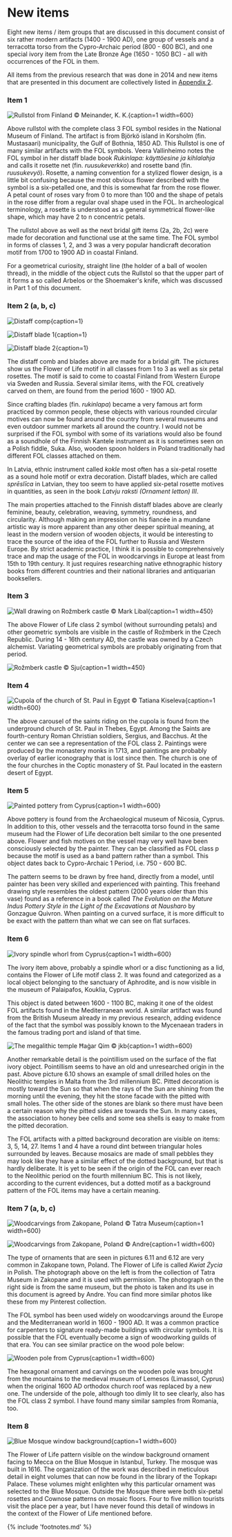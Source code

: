 # New items

Eight new items / item groups that are discussed in this document consist of six rather modern artifacts (1400 - 1900 AD), one group of vessels and a terracotta torso from the Cypro-Archaic period (800 - 600 BC), and one special ivory item from the Late Bronze Age (1650 - 1050 BC) - all with occurrences of the FOL in them.

All items from the previous research that was done in 2014 and new items that are presented in this document are collectively listed in [Appendix 2](appendix2.md).

<!-- nopb -->

### Item 1

![Rullstol from Finland © Meinander, K. K.](/media/rullstol.jpg){caption=1 width=600}

Above rullstol with the complete class 3 FOL symbol resides in the National Museum of Finland. The artifact is from Björkö island in Korsholm (fin. Mustasaari) municipality, the Gulf of Bothnia, 1850 AD. This Rullstol is one of many similar artifacts with the FOL symbols. Veera Vallinheimo notes the FOL symbol in her distaff blade book *Rukinlapa: käyttöesine ja kihlalahja*<!-- cite author="Veera Vallinheimo" title="Rukinlapa: käyttöesine ja kihlalahja" date="1967" location="" type="book" href="#" --> and calls it rosette net (fin. *ruusukeverkko*) and rosette band (fin. *ruusukevyö*). Rosette, a naming convention for a stylized flower design, is a little bit confusing because the most obvious flower described with the symbol is a six-petalled one, and this is somewhat far from the rose flower. A petal count of roses vary from 0 to more than 100<!-- cite author="marinrose.org" title="Dozens of wonderful single roses" date="" location="" type="website" href="http://www.marinrose.org/singleroses.html" --> and the shape of petals in the rose differ from a regular oval shape used in the FOL. In archeological terminology, a rosette is understood as a general symmetrical flower-like shape, which may have 2 to n concentric petals.

The rullstol above as well as the next bridal gift items (2a, 2b, 2c) were made for decoration and functional use at the same time. The FOL symbol in forms of classes 1, 2, and 3 was a very popular handicraft decoration motif from 1700 to 1900 AD in coastal Finland.

For a geometrical curiosity, straight line (the holder of a ball of woolen thread), in the middle of the object cuts the Rullstol so that the upper part of it forms a so called Arbelos or the Shoemaker's knife<!-- cite author="wikipedia.org" title="Arbelos" date="" location="" type="website" href="https://en.wikipedia.org/wiki/Arbelos" -->, which was discussed in Part 1 of this document.


<!-- endnopb -->
<!-- nopb -->

### Item 2 (a, b, c)

![Distaff comp](/media/distaff-comp.jpg){caption=1}

![Distaff blade 1](/media/distaff-blade-1.jpg){caption=1}

![Distaff blade 2](/media/distaff-blade-2.jpg){caption=1}

The distaff comb and blades above are made for a bridal gift. The pictures show us the Flower of Life motif in all classes from 1 to 3 as well as six petal rosettes. The motif is said to come to coastal Finland from Western Europe via Sweden and Russia. Several similar items, with the FOL creatively carved on them, are found from the period 1600 - 1900 AD.

Since crafting blades (fin. *rukinlapa*) became a very famous art form practiced by common people, these objects with various rounded circular motives can now be found around the country from several museums and even outdoor summer markets all around the country. I would not be surprised if the FOL symbol with some of its variations would also be found as a soundhole of the Finnish Kantele instrument as it is sometimes seen on a Polish fiddle, Suka<!-- cite author="wikipedia.org" title="Suka biłgorajska" date="" location="" type="website" href="https://pl.wikipedia.org/wiki/Suka_bi%C5%82gorajska" -->. Also, wooden spoon holders in Poland traditionally had different FOL classes attached on them.

In Latvia, ethnic instrument called *kokle*<!-- cite author="wikipedia.org" title="Kokle" date="" location="" type="website" href="https://en.wikipedia.org/wiki/Kokle" --> most often has a six-petal rosette as a sound hole motif or extra decoration. Distaff blades, which are called *sprēslīca* in Latvian, they too seem to have applied six-petal rosette motives in quantities, as seen in the book *Latvju raksti (Ornament letton) III*<!-- cite author="Valstspapīru Sp" title="Latvju raksti (Ornament letton)" date="1930" location="" type="book" href="#" -->.

The main properties attached to the Finnish distaff blades above are clearly feminine, beauty, celebration, weaving, symmetry, roundness, and circularity. Although making an impression on his fiancée in a mundane artistic way is more apparent than any other deeper spiritual meaning, at least in the modern version of wooden objects, it would be interesting to trace the source of the idea of the FOL further to Russia and Western Europe. By strict academic practice, I think it is possible to comprehensively trace and map the usage of the FOL in woodcarvings in Europe at least from 15th to 19th century. It just requires researching native ethnographic history books from different countries and their national libraries and antiquarian booksellers.

<!-- endnopb -->
<!-- nopb -->

### Item 3

![Wall drawing on Rožmberk castle © Mark Libal](/media/rozmberk-castle-wall.jpg){caption=1 width=450}

The above Flower of Life class 2 symbol (without surrounding petals) and other geometric symbols are visible in the castle of Rožmberk<!-- cite author="wikipedia.org" title="Rožmberk Castle" date="" location="" type="website" href="https://en.wikipedia.org/wiki/Ro%C5%BEmberk_Castle" --> in the Czech Republic. During 14 - 16th century AD, the castle was owned by a Czech alchemist. Variating geometrical symbols are probably originating from that period.

![Rožmberk castle © Sju](/media/rozmberk-castle.jpg){caption=1 width=450}

<!-- endnopb -->
<!-- nopb -->

### Item 4

![Cupola of the church of St. Paul in Egypt © Tatiana Kiseleva](/media/coptic-church-cupola.jpg){caption=1 width=600}

The above carousel of the saints riding on the cupola is found from the underground church of St. Paul<!-- cite author="wikipedia.org" title="Paul of Thebes" date="" location="" type="website" href="https://en.wikipedia.org/wiki/Paul_of_Thebes" --> in Thebes, Egypt. Among the Saints are fourth-century Roman Christian soldiers, Sergius, and Bacchus<!-- cite author="wikipedia.org" title="Sergius and Bacchus" date="" location="" type="website" href="https://en.wikipedia.org/wiki/Sergius_and_Bacchus" -->. At the center we can see a representation of the FOL class 2. Paintings were produced by the monastery monks in 1713, and paintings are probably overlay of earlier iconography that is lost since then. The church is one of the four churches in the Coptic monastery of St. Paul located in the eastern desert of Egypt<!-- cite author="wikipedia.org" title="Monastery of Saint Paul the Anchorite" date="" location="" type="website" href="https://en.wikipedia.org/wiki/Monastery_of_Saint_Paul_the_Anchorite" --><!-- cite author="touregypt.net" title="The Monastery of St. Paul In Egypt's Eastern Desert" date="" location="" type="website" href="http://www.touregypt.net/featurestories/stpaul.htm" --><!-- cite author="claremont.edu" title="Dayr Anba Bula - Claremont Coptic Encyclopedia" date="" location="" type="website" href="http://ccdl.libraries.claremont.edu/cdm/ref/collection/cce/id/2128" -->.

<!-- endnopb -->
<!-- nopb -->

### Item 5

![Painted pottery from Cyprus](/media/painted-pottery.jpg){caption=1 width=600}

Above pottery is found from the Archaeological museum of Nicosia<!-- cite author="gov.cy" title="Cyprus Museum, Lefkosia" date="" location="" type="website" href="http://www.mcw.gov.cy/mcw/DA/DA.nsf/0/67084F17382CF201C2257199001FE4AD?OpenDocument" -->, Cyprus. In addition to this, other vessels and the terracotta torso found in the same museum had the Flower of Life decoration belt similar to the one presented above. Flower and fish motives on the vessel may very well have been consciously selected by the painter. They can be classified as FOL class p because the motif is used as a band pattern rather than a symbol. This object dates back to Cypro-Archaic 1 Period, i.e. 750 - 600 BC.

The pattern seems to be drawn by free hand, directly from a model, until painter has been very skilled and experienced with painting. This freehand drawing style resembles the oldest pattern (2000 years older than this vase) found as a reference in a book called *The Evolution on the Mature Indus Pottery Style in the Light of the Excavations at Nausharo* by Gonzague Quivron<!-- cite author="Gonzague Quivron" title="The Evolution on the Mature Indus Pottery Style in the Light of the Excavations at Nausharo, Pakistan" date="2000" location="" type="article" href="https://www.academia.edu/12459285/The_Evolution_on_the_Indus_Pottery_Style" -->. When painting on a curved surface, it is more difficult to be exact with the pattern than what we can see on flat surfaces.

<!-- endnopb -->
<!-- nopb -->

### Item 6

![Ivory spindle whorl from Cyprus](/media/ivory-whorl.jpg){caption=1 width=600}

The ivory item above, probably a spindle whorl or a disc functioning as a lid, contains the Flower of Life motif class 2. It was found and categorized as a local object belonging to the sanctuary of Aphrodite, and is now visible in the museum of Palaipafos, Kouklia, Cyprus.

This object is dated between 1600 - 1100 BC, making it one of the oldest FOL artifacts found in the Mediterranean world. A similar artifact was found from the British Museum already in my previous research, adding evidence of the fact that the symbol was possibly known to the Mycenaean traders in the famous trading port and island of that time.

![The megalithic temple Ħaġar Qim © jkb](/media/maltahagarqim.jpg){caption=1 width=600}

Another remarkable detail is the pointillism used on the surface of the flat ivory object. Pointillism seems to have an old and unresearched origin in the past. Above picture 6.10 shows an example of small drilled holes on the Neolithic temples in Malta from the 3rd millennium BC. Pitted decoration is mostly toward the Sun so that when the rays of the Sun are shining from the morning until the evening, they hit the stone facade with the pitted with small holes. The other side of the stones are blank so there must have been a certain reason why the pitted sides are towards the Sun. In many cases, the association to honey bee cells and some sea shells is easy to make from the pitted decoration.

The FOL artifacts with a pitted background decoration are visible on items: 3, 5, 14, 27. Items 1 and 4 have a round dint between triangular holes surrounded by leaves. Because mosaics are made of small pebbles they may look like they have a similar effect of the dotted background, but that is hardly deliberate. It is yet to be seen if the origin of the FOL can ever reach to the Neolithic period on the fourth millennium BC. This is not likely, according to the current evidences, but a dotted motif as a background pattern of the FOL items may have a certain meaning.


<!-- endnopb -->
<!-- nopb -->

### Item 7 (a, b, c)

![Woodcarvings from Zakopane, Poland © Tatra Museum](/media/kwiat-zycia-zakopane-1.png){caption=1 width=600}

![Woodcarvings from Zakopane, Poland © Andre](/media/zakopane-kwiatu-zycia.jpg){caption=1 width=600}

The type of ornaments that are seen in pictures 6.11 and 6.12 are very common in Zakopane town, Poland. The Flower of Life is called *Kwiat Życia* in Polish. The photograph above on the left is from the collection of Tatra Museum in Zakopane and it is used with permission<!-- cite author="muzeumtatrzanskie.pl" title="Muzeum Tatrzanskie - Willa Oksza" date="" location="" type="website" href="http://www.muzeumtatrzanskie.pl/?strona%2Cdoc%2Cpol%2Cglowna%2C1376%2C0%2C842%2C1%2C1376%2Cant.html" -->. The photograph on the right side is from the same museum, but the photo is taken and its use in this document is agreed by Andre<!-- cite author="niemasciemy.wordpress.com" title="Wzory i ornamenty w domach góralskich a symbol kwiatu życia" date="" location="" type="website" href="https://niemasciemy.wordpress.com/2015/10/20/wzory-i-ornamenty-w-domach-goralskich-a-symbol-kwiatu-zycia/" -->. You can find more similar photos like these from my Pinterest collection<!-- cite author="Marko Manninen" title="Flower of Life Pinterest board" date="" location="" type="website" href="http://pinterest.com/markomanninen/flower-of-life-history/" -->.

The FOL symbol has been used widely on woodcarvings around the Europe and the Mediterranean world in 1600 - 1900 AD. It was a common practice for carpenters to signature ready-made buildings with circular symbols. It is possible that the FOL eventually become a sign of woodworking guilds of that era. You can see similar practice on the wood pole below:

![Wooden pole from Cyprus](/media/wooden-pole.png){caption=1 width=600}

The hexagonal ornament and carvings on the wooden pole was brought from the mountains to the medieval museum of Lemesos (Limassol, Cyprus) when the original 1600 AD orthodox church roof was replaced by a new one. The underside of the pole, although too dimly lit to see clearly, also has the FOL class 2 symbol. I have found many similar samples from Romania, too.

<!-- endnopb -->
<!-- nopb -->

### Item 8

![Blue Mosque window background](/media/mosque-window-background.jpg){caption=1 width=600}

The Flower of Life pattern visible on the window background ornament facing to Mecca on the Blue Mosque in Istanbul, Turkey. The mosque was built in 1616. The organization of the work was described in meticulous detail in eight volumes that can now be found in the library of the Topkapı Palace. These volumes might enlighten why this particular ornament was selected to the Blue Mosque. Outside the Mosque there were both six-petal rosettes and Cownose patterns on mosaic floors. Four to five million tourists visit the place per a year, but I have never found this detail of windows in the context of the Flower of Life mentioned before.

<!-- endnopb -->

{% include 'footnotes.md' %}
